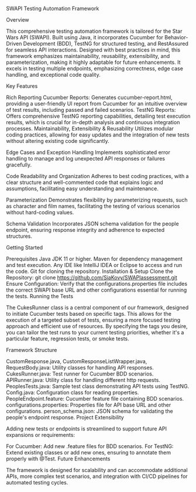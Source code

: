 
SWAPI Testing Automation Framework

Overview

This comprehensive testing automation framework is tailored for the Star Wars API (SWAPI). Built using Java, it incorporates Cucumber for Behavior-Driven Development (BDD), TestNG for structured testing, and RestAssured for seamless API interactions. Designed with best practices in mind, this framework emphasizes maintainability, reusability, extensibility, and parameterization, making it highly adaptable for future enhancements. It excels in testing multiple endpoints, emphasizing correctness, edge case handling, and exceptional code quality.

Key Features

Rich Reporting
Cucumber Reports: Generates cucumber-report.html, providing a user-friendly UI report from Cucumber for an intuitive overview of test results, including passed and failed scenarios.
TestNG Reports: Offers comprehensive TestNG reporting capabilities, detailing test execution results, which is crucial for in-depth analysis and continuous integration processes.
Maintainability, Extensibility & Reusability
Utilizes modular coding practices, allowing for easy updates and the integration of new tests without altering existing code significantly.

Edge Cases and Exception Handling
Implements sophisticated error handling to manage and log unexpected API responses or failures gracefully.

Code Readability and Organization
Adheres to best coding practices, with a clear structure and well-commented code that explains logic and assumptions, facilitating easy understanding and maintenance.

Parameterization
Demonstrates flexibility by parameterizing requests, such as character and film names, facilitating the testing of various scenarios without hard-coding values.

Schema Validation
Incorporates JSON schema validation for the people endpoint, ensuring response integrity and adherence to expected structures.

Getting Started

Prerequisites
Java JDK 11 or higher.
Maven for dependency management and test execution.
Any IDE like IntelliJ IDEA or Eclipse to access and run the code.
Git for cloning the repository.
Installation & Setup
Clone the Repository: git clone https://github.com/SiaKovy/SWAPIassessment.git
Ensure Configuration: Verify that the configurations.properties file includes the correct SWAPI base URL and other configurations essential for running the tests.
Running the Tests

The CukesRunner class is a central component of our framework, designed to initiate Cucumber tests based on specific tags. This allows for the execution of a targeted subset of tests, ensuring a more focused testing approach and efficient use of resources. By specifying the tags you desire, you can tailor the test runs to your current testing priorities, whether it's a particular feature, regression tests, or smoke tests.

Framework Structure

CustomResponse.java, CustomResponseListWrapper.java, RequestBody.java: Utility classes for handling API responses.
CukesRunner.java: Test runner for Cucumber BDD scenarios.
APIRunner.java: Utility class for handling different http requests.
PeoplesTests.java: Sample test class demonstrating API tests using TestNG.
Config.java: Configuration class for reading properties.
PeopleEndpoint.feature: Cucumber feature file containing BDD scenarios.
configurations.properties: Properties file for API base URL and other configurations.
person_schema.json: JSON schema for validating the people's endpoint response.
Project Extensibility

Adding new tests or endpoints is streamlined to support future API expansions or requirements:

For Cucumber: Add new .feature files for BDD scenarios.
For TestNG: Extend existing classes or add new ones, ensuring to annotate them properly with @Test.
Future Enhancements

The framework is designed for scalability and can accommodate additional APIs, more complex test scenarios, and integration with CI/CD pipelines for automated testing cycles.
